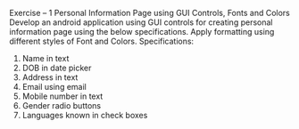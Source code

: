 Exercise – 1 Personal Information Page using GUI Controls, Fonts and Colors
Develop an android application using GUI controls for creating personal information page
using the below specifications. Apply formatting using different styles of Font and Colors.
Specifications:
1. Name in text
2. DOB in date picker
3. Address in text
4. Email using email
5. Mobile number in text
6. Gender radio buttons
7. Languages known in check boxes
